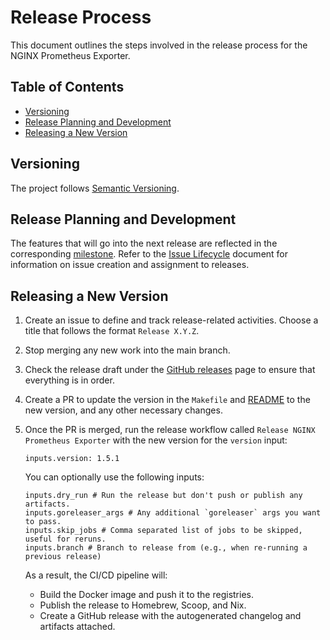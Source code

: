 # Release Process

This document outlines the steps involved in the release process for the NGINX Prometheus Exporter.

<!-- START doctoc generated TOC please keep comment here to allow auto update -->
<!-- DON'T EDIT THIS SECTION, INSTEAD RE-RUN doctoc TO UPDATE -->
## Table of Contents

- [Versioning](#versioning)
- [Release Planning and Development](#release-planning-and-development)
- [Releasing a New Version](#releasing-a-new-version)

<!-- END doctoc generated TOC please keep comment here to allow auto update -->

## Versioning

The project follows [Semantic Versioning](https://semver.org/).

## Release Planning and Development

The features that will go into the next release are reflected in the
corresponding [milestone](https://github.com/nginx/nginx-prometheus-exporter/milestones). Refer to
the [Issue Lifecycle](/ISSUE_LIFECYCLE.md) document for information on issue creation and assignment to releases.

## Releasing a New Version

1. Create an issue to define and track release-related activities. Choose a title that follows the
   format `Release X.Y.Z`.
2. Stop merging any new work into the main branch.
3. Check the release draft under the [GitHub releases](https://github.com/nginx/nginx-prometheus-exporter/releases) page
   to ensure that everything is in order.
4. Create a PR to update the version in the `Makefile` and [README](README.md) to the new version, and any other necessary
   changes.
5. Once the PR is merged, run the release workflow called `Release NGINX Prometheus Exporter` with the new version for the 
   `version` input:

   ```text
   inputs.version: 1.5.1
   ```

   You can optionally use the following inputs:
   ```text
   inputs.dry_run # Run the release but don't push or publish any artifacts.
   inputs.goreleaser_args # Any additional `goreleaser` args you want to pass.
   inputs.skip_jobs # Comma separated list of jobs to be skipped, useful for reruns.
   inputs.branch # Branch to release from (e.g., when re-running a previous release)
   ```

   As a result, the CI/CD pipeline will:

   - Build the Docker image and push it to the registries.
   - Publish the release to Homebrew, Scoop, and Nix.
   - Create a GitHub release with the autogenerated changelog and artifacts attached.
